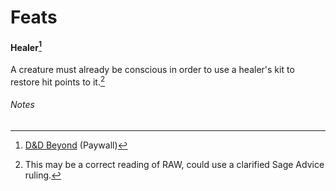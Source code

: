 Feats
======

#### Healer[^healerdndb]
A creature must already be conscious in order to use a healer's kit to restore hit points to it.[^1]

###### Notes
[^healerdndb]: [D&D Beyond](https://www.dndbeyond.com/feats/healer) (Paywall)
[^1]: This may be a correct reading of RAW, could use a clarified Sage Advice ruling.

